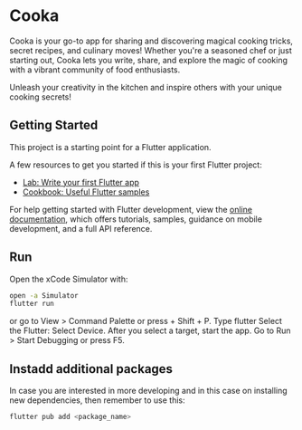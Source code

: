 # Cooka

Cooka is your go-to app for sharing and discovering magical cooking tricks, secret recipes, and culinary moves! Whether you're a seasoned chef or just starting out, Cooka lets you write, share, and explore the magic of cooking with a vibrant community of food enthusiasts.

Unleash your creativity in the kitchen and inspire others with your unique cooking secrets!

## Getting Started

This project is a starting point for a Flutter application.

A few resources to get you started if this is your first Flutter project:

- [Lab: Write your first Flutter app](https://docs.flutter.dev/get-started/codelab)
- [Cookbook: Useful Flutter samples](https://docs.flutter.dev/cookbook)

For help getting started with Flutter development, view the
[online documentation](https://docs.flutter.dev/), which offers tutorials,
samples, guidance on mobile development, and a full API reference.

## Run

Open the xCode Simulator with:

```bash
open -a Simulator
flutter run 
```

or go to View > Command Palette or press + Shift + P.
Type flutter
Select the Flutter: Select Device.
After you select a target, start the app. Go to Run > Start Debugging or press F5.


## Instadd additional packages 
In case you are interested in more developing and in this case on installing new dependencies, then remember to use this:
```bash
flutter pub add <package_name>
```

